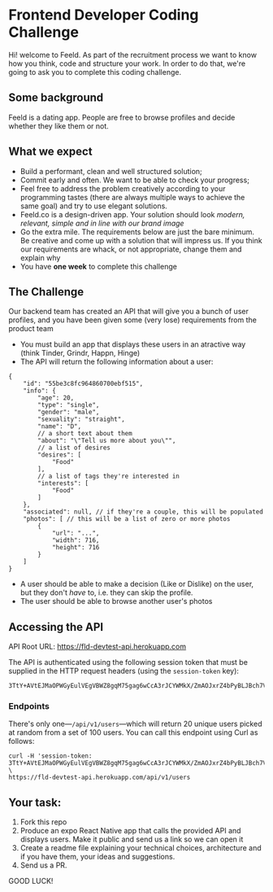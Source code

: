 # Frontend Developer Coding Challenge

Hi! welcome to Feeld. As part of the recruitment process we want to know how you think, code and structure your work. In order to do that, we're going to ask you to complete this coding challenge. 

## Some background

Feeld is a dating app. People are free to browse profiles and decide whether they like them or not. 

## What we expect

* Build a performant, clean and well structured solution;
* Commit early and often. We want to be able to check your progress;
* Feel free to address the problem creatively according to your programming tastes (there are always multiple ways to achieve the same goal) and try to use elegant solutions.
* Feeld.co is a design-driven app. Your solution should look *modern, relevant, simple and in line with our brand image*
* Go the extra mile. The requirements below are just the bare minimum. Be creative and come up with a solution that will impress us. If you think our requirements are whack, or not appropriate, change them and explain why
* You have **one week** to complete this challenge

## The Challenge

Our backend team has created an API that will give you a bunch of user profiles, and you have been given some (very lose) requirements from the product team

* You must build an app that displays these users in an atractive way (think Tinder, Grindr, Happn, Hinge)
* The API will return the following information about a user:

```
{
    "id": "55be3c8fc964860700ebf515",
    "info": {
        "age": 20,
        "type": "single",
        "gender": "male",
        "sexuality": "straight",
        "name": "D",
        // a short text about them
        "about": "\"Tell us more about you\"",
        // a list of desires
        "desires": [
            "Food"
        ],
        // a list of tags they're interested in
        "interests": [
            "Food"
        ]
    },
    "associated": null, // if they're a couple, this will be populated
    "photos": [ // this will be a list of zero or more photos
        {
            "url": "...",
            "width": 716,
            "height": 716
        }
    ]
}
```

* A user should be able to make a decision (Like or Dislike) on the user, but they don't *have* to, i.e. they can skip the profile.
* The user should be able to browse another user's photos

## Accessing the API

API Root URL: https://fld-devtest-api.herokuapp.com

The API is authenticated using the following session token that must be supplied in the HTTP request headers (using the `session-token` key):

```
3TtY+AVtEJMaOPWGyEulVEgVBWZ8gqM75gag6wCcA3rJCYWMkX/ZmAOJxrZ4bPyBLJBch7VyMYD8ZCWoNPCUnJbT5M2iRWjJteGrfNhFzd+0oDbWQwiNAIdG0W9rHw7sKAAWk5uEzjs+lPykJnmy56LRwSFpoyxHC7p9G3KTQoQ=
```

### Endpoints

There's only one—`/api/v1/users`—which will return 20 unique users picked at random from a set of 100 users. You can call this endpoint using Curl as follows:

```
curl -H 'session-token: 3TtY+AVtEJMaOPWGyEulVEgVBWZ8gqM75gag6wCcA3rJCYWMkX/ZmAOJxrZ4bPyBLJBch7VyMYD8ZCWoNPCUnJbT5M2iRWjJteGrfNhFzd+0oDbWQwiNAIdG0W9rHw7sKAAWk5uEzjs+lPykJnmy56LRwSFpoyxHC7p9G3KTQoQ=' \
https://fld-devtest-api.herokuapp.com/api/v1/users
```

## Your task:

1. Fork this repo
2. Produce an expo React Native app that calls the provided API and displays users. Make it public and send us a link so we can open it
3. Create a readme file explaining your technical choices, architecture and if you have them, your ideas and suggestions.
4. Send us a PR.

GOOD LUCK!

